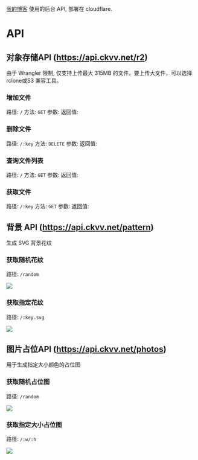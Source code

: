[我的博客](https://ckvv.github.io/) 使用的后台 API, 部署在 cloudflare.

# API

## 对象存储API (https://api.ckvv.net/r2)
由于 Wrangler 限制, 仅支持上传最大 315MB 的文件。要上传大文件，可以选择rclone或S3 兼容工具。
### 增加文件
路径: `/`
方法: `GET`
参数:
返回值:
### 删除文件
路径: `/:key`
方法: `DELETE`
参数:
返回值:
### 查询文件列表
路径: `/`
方法: `GET`
参数:
返回值:
### 获取文件
路径: `/:key`
方法: `GET`
参数:
返回值:

## 背景 API (https://api.ckvv.net/pattern)
生成 SVG 背景花纹

### 获取随机花纹
路径: `/random`

![](https://api.ckvv.net/pattern/random)
### 获取指定花纹

路径: `/:key.svg`

![](https://api.ckvv.net/pattern/demo.svg)

## 图片占位API (https://api.ckvv.net/photos)
用于生成指定大小颜色的占位图

### 获取随机占位图

路径: `/random`

![](https://api.ckvv.net/photos/random)

### 获取指定大小占位图
路径: `/:w/:h`

![](https://api.ckvv.net/photos/200/200)
